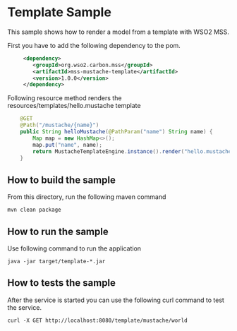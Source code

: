 # Template Sample

This sample shows how to render a model from a template with WSO2 MSS.

First you have to add the following dependency to the pom.

```xml
     <dependency>
        <groupId>org.wso2.carbon.mss</groupId>
        <artifactId>mss-mustache-template</artifactId>
        <version>1.0.0</version>
     </dependency>
```

Following resource method renders the resources/templates/hello.mustache template

```java
    @GET
    @Path("/mustache/{name}")
    public String helloMustache(@PathParam("name") String name) {
        Map map = new HashMap<>();
        map.put("name", name);
        return MustacheTemplateEngine.instance().render("hello.mustache", map);
    }
```

How to build the sample
------------------------------------------
From this directory, run the following maven command

```
mvn clean package
```

How to run the sample
------------------------------------------
Use following command to run the application

```
java -jar target/template-*.jar
```

How to tests the sample
------------------------------------------

After the service is started you can use the following curl command to test the service.

```
curl -X GET http://localhost:8080/template/mustache/world
```
